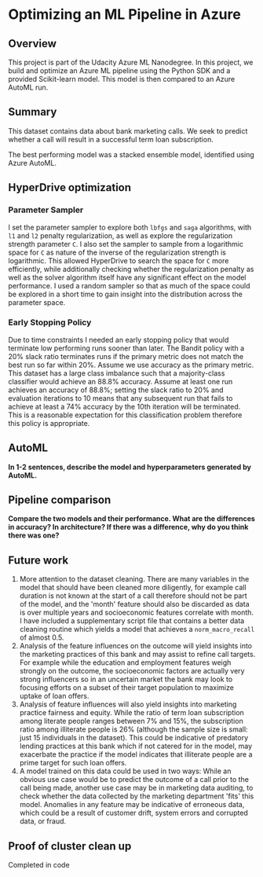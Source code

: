 # Optimizing an ML Pipeline in Azure

## Overview
This project is part of the Udacity Azure ML Nanodegree.
In this project, we build and optimize an Azure ML pipeline using the Python SDK and a provided Scikit-learn model.
This model is then compared to an Azure AutoML run.

## Summary
This dataset contains data about bank marketing calls. We seek to predict whether a call will result in a successful term loan subscription.

The best performing model was a stacked ensemble model, identified using Azure AutoML.

## HyperDrive optimization

### Parameter Sampler
I set the parameter sampler to explore both `lbfgs` and `saga` algorithms, with `l1` and `l2` penalty regularizatiion, as well as explore the regularization strength parameter `C`. I also set the sampler to sample from a logarithmic space for `C` as nature of the inverse of the regularization strength is logarithmic. This allowed HyperDrive to search the space for `C` more efficiently, while additionally checking whether the regularization penalty as well as the solver algorithm itself have any significant effect on the model performance. I used a random sampler so that as much of the space could be explored in a short time to gain insight into the distribution across the parameter space.

### Early Stopping Policy
Due to time constraints I needed an early stopping policy that would terminate low performing runs sooner than later. The Bandit policy with a 20% slack ratio terminates runs if the primary metric does not match the best run so far within 20%. Assume we use accuracy as the primary metric. This dataset has a large class imbalance such that a majority-class classifier would achieve an 88.8% accuracy. Assume at least one run achieves an accuracy of 88.8%; setting the slack ratio to 20% and evaluation iterations to 10 means that any subsequent run that fails to achieve at least a 74% accuracy by the 10th iteration will be terminated. This is a reasonable expectation for this classification problem therefore this policy is appropriate.

## AutoML
**In 1-2 sentences, describe the model and hyperparameters generated by AutoML.**

## Pipeline comparison
**Compare the two models and their performance. What are the differences in accuracy? In architecture? If there was a difference, why do you think there was one?**

## Future work
1. More attention to the dataset cleaning. There are many variables in the model that should have been cleaned more diligently, for example call duration is not known at the start of a call therefore should not be part of the model, and the 'month' feature should also be discarded as data is over multiple years and socioeconomic features correlate with month. I have included a supplementary script file that contains a better data cleaning routine which yields a model that achieves a `norm_macro_recall` of almost 0.5.
1. Analysis of the feature influences on the outcome will yield insights into the marketing practices of this bank and may assist to refine call targets. For example while the education and employment features weigh strongly on the outcome, the socioeconomic factors are actually very strong influencers so in an uncertain market the bank may look to focusing efforts on a subset of their target population to maximize uptake of loan offers.
1. Analysis of feature influences will also yield insights into marketing practice fairness and equity. While the ratio of term loan subscription among literate people ranges between 7% and 15%, the subscription ratio among illiterate people is 26% (although the sample size is small: just 15 individuals in the dataset). This could be indicative of predatory lending practices at this bank which if not catered for in the model, may exacerbate the practice if the model indicates that illiterate people are a prime target for such loan offers.
1. A model trained on this data could be used in two ways: While an obvious use case would be to predict the outcome of a call prior to the call being made, another use case may be in marketing data auditing, to check whether the data collected by the marketing department 'fits' this model. Anomalies in any feature may be indicative of erroneous data, which could be a result of customer drift, system errors and corrupted data, or fraud.

## Proof of cluster clean up
Completed in code